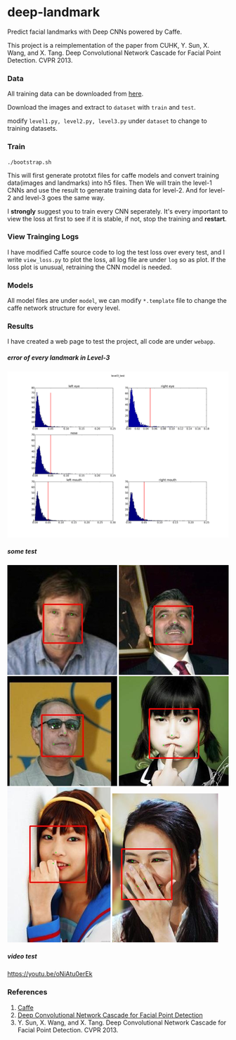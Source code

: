deep-landmark
=============

Predict facial landmarks with Deep CNNs powered by Caffe.

This project is a reimplementation of the paper from CUHK, Y. Sun, X. Wang, and X. Tang. Deep Convolutional Network Cascade for Facial Point Detection. CVPR 2013.

### Data

All training data can be downloaded from [here](http://mmlab.ie.cuhk.edu.hk/archive/CNN_FacePoint.htm).

Download the images and extract to `dataset` with `train` and `test`.

modify `level1.py, level2.py, level3.py` under `dataset` to change to training datasets.

### Train

```
./bootstrap.sh
```

This will first generate prototxt files for caffe models and convert training data(images and landmarks) into h5 files. Then We will train the level-1 CNNs and use the result to generate training data for level-2. And for level-2 and level-3 goes the same way.

I **strongly** suggest you to train every CNN seperately. It's every important to view the loss at first to see if it is stable, if not, stop the training and **restart**.

### View Trainging Logs

I have modified Caffe source code to log the test loss over every test, and I write `view_loss.py` to plot the loss, all log file are under `log` so as plot. If the loss plot is unusual, retraining the CNN model is needed.

### Models

All model files are under `model`, we can modify `*.template` file to change the caffe network structure for every level.

### Results

I have created a web page to test the project, all code are under `webapp`.

##### error of every landmark in Level-3

![](result/level3_test.png)

##### some test

![](result/1.jpg)
![](result/2.jpg)
![](result/3.jpg)
![](result/4.png)
![](result/5.jpg)
![](result/6.png)

##### video test

https://youtu.be/oNiAtu0erEk

### References

1. [Caffe](http://caffe.berkeleyvision.org/)
2. [Deep Convolutional Network Cascade for Facial Point Detection](http://mmlab.ie.cuhk.edu.hk/archive/CNN_FacePoint.htm)
3. Y. Sun, X. Wang, and X. Tang. Deep Convolutional Network Cascade for Facial Point Detection. CVPR 2013.
